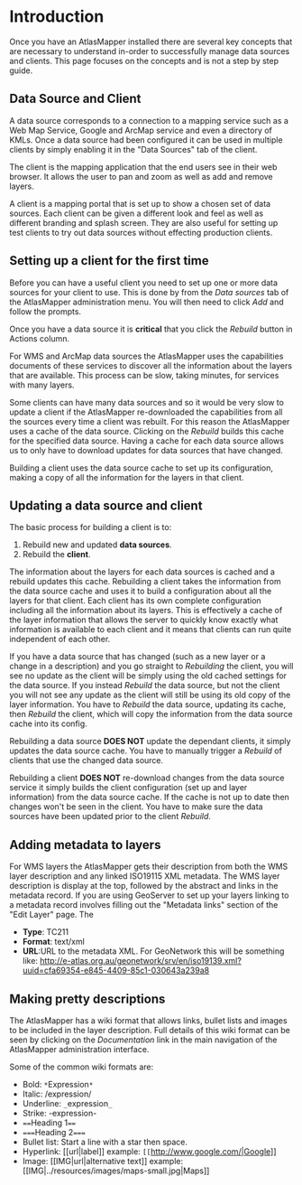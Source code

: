# Introduction #

Once you have an AtlasMapper installed there are several key concepts that are necessary to understand in-order to successfully manage data sources and clients. This page focuses on the concepts and is not a step by step guide.

## Data Source and Client ##
A data source corresponds to a connection to a mapping service such as a Web Map Service, Google and ArcMap service and even a directory of KMLs. Once a data source had been configured it can be used in multiple clients by simply enabling it in the "Data Sources" tab of the client.

The client is the mapping application that the end users see in their web browser. It allows the user to pan and zoom as well as add and remove layers.

A client is a mapping portal that is set up to show a chosen set of data sources. Each client can be given a different look and feel as well as different branding and splash screen. They are also useful for setting up test clients to try out data sources without effecting production clients.

## Setting up a client for the first time ##

Before you can have a useful client you need to set up one or more data sources for your client to use. This is done by from the _Data sources_ tab of the AtlasMapper administration menu. You will then need to click _Add_ and follow the prompts.

Once you have a data source it is **critical** that you click the _Rebuild_ button in Actions column.

For WMS and ArcMap data sources the AtlasMapper uses the capabilities documents of these services to discover all the information about the layers that are available. This process can be slow, taking minutes, for services with many layers.

Some clients can have many data sources and so it would be very slow to update a client if the AtlasMapper re-downloaded the capabilities from all the sources every time a client was rebuilt. For this reason the AtlasMapper uses a cache of the data source. Clicking on the _Rebuild_ builds this cache for the specified data source. Having a cache for each data source allows us to only have to download updates for data sources that have changed.

Building a client uses the data source cache to set up its configuration, making a copy of all the information for the layers in that client.

## Updating a data source and client ##

The basic process for building a client is to:
  1. Rebuild new and updated **data sources**.
  1. Rebuild the **client**.

The information about the layers for each data sources is cached and a rebuild updates this cache. Rebuilding a client takes the information from the data source cache and uses it to build a configuration about all the layers for that client. Each client has its own complete configuration including all the information about its layers. This is effectively a cache of the layer information that allows the server to quickly know exactly what information is available to each client and it means that clients can run quite independent of each other.

If you have a data source that has changed (such as a new layer or a change in a description) and you go straight to _Rebuilding_ the client, you will see no update as the client will be simply using the old cached settings for the data source. If you instead _Rebuild_ the data source, but not the client you will not see any update as the client will still be using its old copy of the layer information. You have to _Rebuild_ the data source, updating its cache, then _Rebuild_ the client, which will copy the information from the data source cache into its config.

Rebuilding a data source **DOES NOT** update the dependant clients, it simply updates the data source cache. You have to manually trigger a _Rebuild_ of clients that use the changed data source.

Rebuilding a client **DOES NOT** re-download changes from the data source service it simply builds the client configuration (set up and layer information) from the data source cache. If the cache is not up to date then changes won't be seen in the client. You have to make sure the data sources have been updated prior to the client _Rebuild_.

## Adding metadata to layers ##
For WMS layers the AtlasMapper gets their description from both the WMS layer description and any linked ISO19115 XML metadata. The WMS layer description is display at the top, followed by the abstract and links in the metadata record. If you are using GeoServer to set up your layers linking to a metadata record involves filling out the "Metadata links" section of the "Edit Layer" page. The
  * **Type**: TC211
  * **Format**: text/xml
  * **URL**:URL to the metadata XML. For GeoNetwork this will be something like: http://e-atlas.org.au/geonetwork/srv/en/iso19139.xml?uuid=cfa69354-e845-4409-85c1-030643a239a8

## Making pretty descriptions ##
The AtlasMapper has a wiki format that allows links, bullet lists and images to be included in the layer description. Full details of this wiki format can be seen by clicking on the _Documentation_ link in the main navigation of the AtlasMapper administration interface.

Some of the common wiki formats are:
  * Bold: `*`Expression`*`
  * Italic: /expression/
  * Underline: `_`expression`_`
  * Strike: -expression-
  * `==`Heading 1`==`
  * `===`Heading 2`===`
  * Bullet list: Start a line with a star then space.
  * Hyperlink: [[url|label]] example: `[[`http://www.google.com/|Google]]
  * Image: [[IMG|url|alternative text]] example: [[IMG|../resources/images/maps-small.jpg|Maps]]